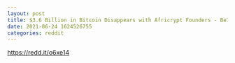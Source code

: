 ```yaml
--- 
layout: post 
title: $3.6 Billion in Bitcoin Disappears with Africrypt Founders - BeInCrypto 
date: 2021-06-24 1624526755 
categories: reddit 
--- 
```

https://redd.it/o6xe14